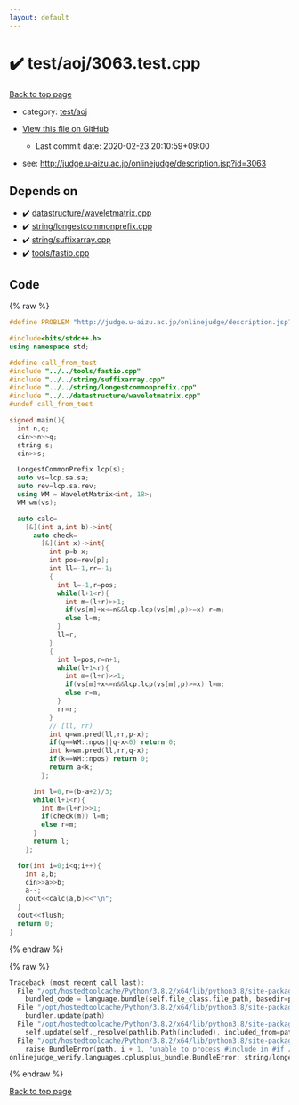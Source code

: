 ```yaml
---
layout: default
---
```


<!-- mathjax config similar to math.stackexchange -->
<script type="text/javascript" async
  src="https://cdnjs.cloudflare.com/ajax/libs/mathjax/2.7.5/MathJax.js?config=TeX-MML-AM_CHTML">
</script>
<script type="text/x-mathjax-config">
  MathJax.Hub.Config({
    TeX: { equationNumbers: { autoNumber: "AMS" }},
    tex2jax: {
      inlineMath: [ ['$','$'] ],
      processEscapes: true
    },
    "HTML-CSS": { matchFontHeight: false },
    displayAlign: "left",
    displayIndent: "2em"
  });
</script>

<script type="text/javascript" src="https://cdnjs.cloudflare.com/ajax/libs/jquery/3.4.1/jquery.min.js"></script>
<script src="https://cdn.jsdelivr.net/npm/jquery-balloon-js@1.1.2/jquery.balloon.min.js" integrity="sha256-ZEYs9VrgAeNuPvs15E39OsyOJaIkXEEt10fzxJ20+2I=" crossorigin="anonymous"></script>
<script type="text/javascript" src="../../../assets/js/copy-button.js"></script>
<link rel="stylesheet" href="../../../assets/css/copy-button.css" />


# :heavy_check_mark: test/aoj/3063.test.cpp

<a href="../../../index.html">Back to top page</a>

* category: <a href="../../../index.html#0d0c91c0cca30af9c1c9faef0cf04aa9">test/aoj</a>
* <a href="{{ site.github.repository_url }}/blob/master/test/aoj/3063.test.cpp">View this file on GitHub</a>
    - Last commit date: 2020-02-23 20:10:59+09:00


* see: <a href="http://judge.u-aizu.ac.jp/onlinejudge/description.jsp?id=3063">http://judge.u-aizu.ac.jp/onlinejudge/description.jsp?id=3063</a>


## Depends on

* :heavy_check_mark: <a href="../../../library/datastructure/waveletmatrix.cpp.html">datastructure/waveletmatrix.cpp</a>
* :heavy_check_mark: <a href="../../../library/string/longestcommonprefix.cpp.html">string/longestcommonprefix.cpp</a>
* :heavy_check_mark: <a href="../../../library/string/suffixarray.cpp.html">string/suffixarray.cpp</a>
* :heavy_check_mark: <a href="../../../library/tools/fastio.cpp.html">tools/fastio.cpp</a>


## Code

<a id="unbundled"></a>
{% raw %}
```cpp
#define PROBLEM "http://judge.u-aizu.ac.jp/onlinejudge/description.jsp?id=3063"

#include<bits/stdc++.h>
using namespace std;

#define call_from_test
#include "../../tools/fastio.cpp"
#include "../../string/suffixarray.cpp"
#include "../../string/longestcommonprefix.cpp"
#include "../../datastructure/waveletmatrix.cpp"
#undef call_from_test

signed main(){
  int n,q;
  cin>>n>>q;
  string s;
  cin>>s;

  LongestCommonPrefix lcp(s);
  auto vs=lcp.sa.sa;
  auto rev=lcp.sa.rev;
  using WM = WaveletMatrix<int, 18>;
  WM wm(vs);

  auto calc=
    [&](int a,int b)->int{
      auto check=
        [&](int x)->int{
          int p=b-x;
          int pos=rev[p];
          int ll=-1,rr=-1;
          {
            int l=-1,r=pos;
            while(l+1<r){
              int m=(l+r)>>1;
              if(vs[m]+x<=n&&lcp.lcp(vs[m],p)>=x) r=m;
              else l=m;
            }
            ll=r;
          }
          {
            int l=pos,r=n+1;
            while(l+1<r){
              int m=(l+r)>>1;
              if(vs[m]+x<=n&&lcp.lcp(vs[m],p)>=x) l=m;
              else r=m;
            }
            rr=r;
          }
          // [ll, rr)
          int q=wm.pred(ll,rr,p-x);
          if(q==WM::npos||q-x<0) return 0;
          int k=wm.pred(ll,rr,q-x);
          if(k==WM::npos) return 0;
          return a<k;
        };

      int l=0,r=(b-a+2)/3;
      while(l+1<r){
        int m=(l+r)>>1;
        if(check(m)) l=m;
        else r=m;
      }
      return l;
    };

  for(int i=0;i<q;i++){
    int a,b;
    cin>>a>>b;
    a--;
    cout<<calc(a,b)<<"\n";
  }
  cout<<flush;
  return 0;
}

```
{% endraw %}

<a id="bundled"></a>
{% raw %}
```cpp
Traceback (most recent call last):
  File "/opt/hostedtoolcache/Python/3.8.2/x64/lib/python3.8/site-packages/onlinejudge_verify/docs.py", line 340, in write_contents
    bundled_code = language.bundle(self.file_class.file_path, basedir=pathlib.Path.cwd())
  File "/opt/hostedtoolcache/Python/3.8.2/x64/lib/python3.8/site-packages/onlinejudge_verify/languages/cplusplus.py", line 168, in bundle
    bundler.update(path)
  File "/opt/hostedtoolcache/Python/3.8.2/x64/lib/python3.8/site-packages/onlinejudge_verify/languages/cplusplus_bundle.py", line 282, in update
    self.update(self._resolve(pathlib.Path(included), included_from=path))
  File "/opt/hostedtoolcache/Python/3.8.2/x64/lib/python3.8/site-packages/onlinejudge_verify/languages/cplusplus_bundle.py", line 281, in update
    raise BundleError(path, i + 1, "unable to process #include in #if / #ifdef / #ifndef other than include guards")
onlinejudge_verify.languages.cplusplus_bundle.BundleError: string/longestcommonprefix.cpp: line 6: unable to process #include in #if / #ifdef / #ifndef other than include guards

```
{% endraw %}

<a href="../../../index.html">Back to top page</a>

